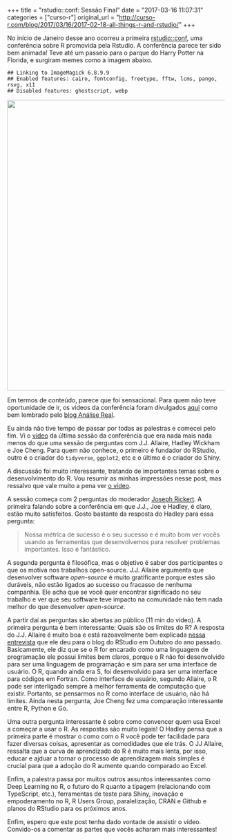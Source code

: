 +++
title = "rstudio::conf: Sessão Final"
date = "2017-03-16 11:07:31"
categories = ["curso-r"]
original_url = "http://curso-r.com/blog/2017/03/16/2017-02-18-all-things-r-and-rstudio/"
+++

<p>
No início de Janeiro desse ano ocorreu a primeira
<a href="https://www.rstudio.com/conference/">rstudio::conf</a>, uma
conferência sobre R promovida pela Rstudio. A conferência parece ter
sido bem animada! Teve até um passeio para o parque do Harry Potter na
Florida, e surgiram memes como a imagem abaixo.
</p>
<pre><code>## Linking to ImageMagick 6.8.9.9
## Enabled features: cairo, fontconfig, freetype, fftw, lcms, pango, rsvg, x11
## Disabled features: ghostscript, webp</code></pre>
<p>
<img src="http://curso-r.com/blog/2017-02-18-all-things-r-and-rstudio_files/figure-html/hadley-1.png" width="672">
</p>
<p>
Em termos de conteúdo, parece que foi sensacional. Para quem não teve
oportunidade de ir, os videos da conferência foram divulgados
<a href="https://www.rstudio.com/resources/webinars/#rstudioconf">aqui</a>
como bem lembrado pelo
<a href="https://analisereal.com/2017/02/16/videos-da-rstudio-conference-disponiveis/">blog
Análise Real</a>.
</p>
<p>
Eu ainda não tive tempo de passar por todas as palestras e comecei pelo
fim. Vi o
<a href="https://www.rstudio.com/resources/videos/all-things-r-and-rstudio/">vídeo</a>
da última sessão da conferência que era nada mais nada menos do que uma
sessão de perguntas com J.J. Allaire, Hadley Wickham e Joe Cheng. Para
quem não conhece, o primeiro é fundador do RStudio, outro é o criador do
<code>tidyverse</code>, <code>ggplot2</code>, etc e o último é o criador
do Shiny.
</p>
<p>
A discussão foi muito interessante, tratando de importantes temas sobre
o desenvolvimento do R. Vou resumir as minhas impressões nesse post, mas
ressalvo que vale muito a pena ver
<a href="https://www.rstudio.com/resources/videos/all-things-r-and-rstudio/">o
vídeo</a>.
</p>
<p>
A sessão começa com 2 perguntas do moderador
<a href="https://www.rstudio.com/rviews/author/josephrickert/">Joseph
Rickert</a>. A primeira falando sobre a conferência em que J.J., Joe e
Hadley, é claro, estão muito satisfeitos. Gosto bastante da resposta do
Hadley para essa pergunta:
</p>
<blockquote>
<p>
Nossa métrica de sucesso é o seu sucesso e é muito bom ver vocês usando
as ferramentas que desenvolvemos para resolver problemas importantes.
Isso é fantástico.
</p>
</blockquote>
<p>
A segunda pergunta é filosófica, mas o objetivo é saber dos
participantes o que os motiva nos trabalhos open-source. J.J. Allaire
argumenta que desenvolver software <em>open-source</em> é muito
gratificante porque estes são duráveis, não estão ligados ao sucesso ou
fracasso de nenhuma companhia. Ele acha que se você quer encontrar
significado no seu trabalho e ver que seu software teve impacto na
comunidade não tem nada melhor do que desenvolver <em>open-source</em>.
</p>
<p>
A partir daí as perguntas são abertas ao público (11 min do vídeo). A
primeira pergunta é bem interessante: Quais são os limites do R? A
resposta do J.J. Allaire é muito boa e está razoavelmente bem explicada
<a href="https://www.rstudio.com/rviews/2016/10/12/interview-with-j-j-allaire/">nessa
entrevista</a> que ele deu para o blog do RStudio em Outubro do ano
passado. Basicamente, ele diz que se o R for encarado como uma linguagem
de programação ele possui limites bem claros, porque o R não foi
desenvolvido para ser uma linguagem de programação e sim para ser uma
interface de usuário. O R, quando ainda era S, foi desenvolvido para ser
uma interface para códigos em Fortran. Como interface de usuário,
segundo Allaire, o R pode ser interligado sempre à melhor ferramenta de
computação que existir. Portanto, se pensarmos no R como interface de
usuário, não há limites. Ainda nesta pergunta, Joe Cheng fez uma
comparação interessante entre R, Python e Go.
</p>
<p>
Uma outra pergunta interessante é sobre como convencer quem usa Excel a
começar a usar o R. As respostas são muito legais! O Hadley pensa que a
primeira parte é mostrar o como com o R você pode ter facilidade para
fazer diversas coisas, apresentar as comodidades que ele trás. O JJ
Allaire, ressalta que a curva de aprendizado do R é muito mais lenta,
por isso, educar e ajduar a tornar o processo de aprendizagem mais
simples é crucial para que a adoção do R aumente quando comparado ao
Excel.
</p>
<p>
Enfim, a palestra passa por muitos outros assuntos interessantes como
Deep Learning no R, o futuro do R quanto a tipagem (relacionando com
TypeScript, etc.), ferramentas de teste para Shiny, inovação e
empoderamento no R, R Users Group, paralelização, CRAN e Github e planos
do RStudio para os próximos anos.
</p>
<p>
Enfim, espero que este post tenha dado vontade de assistir o vídeo.
Convido-os a comentar as partes que vocês acharam mais interessantes!
</p>

